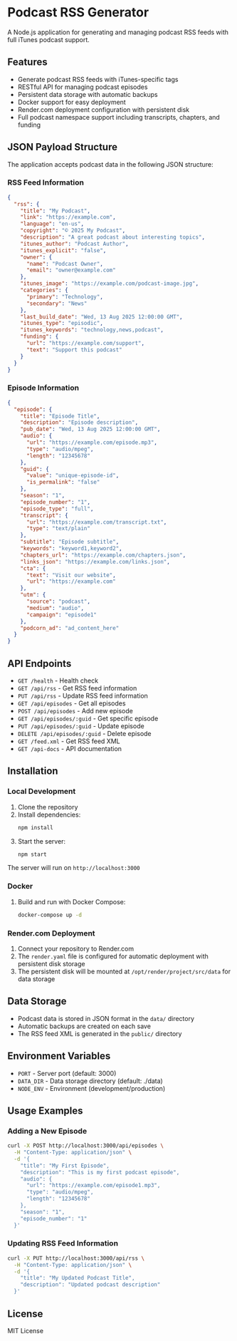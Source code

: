# Podcast RSS Generator

A Node.js application for generating and managing podcast RSS feeds with full iTunes podcast support.

## Features

- Generate podcast RSS feeds with iTunes-specific tags
- RESTful API for managing podcast episodes
- Persistent data storage with automatic backups
- Docker support for easy deployment
- Render.com deployment configuration with persistent disk
- Full podcast namespace support including transcripts, chapters, and funding

## JSON Payload Structure

The application accepts podcast data in the following JSON structure:

### RSS Feed Information
```json
{
  "rss": {
    "title": "My Podcast",
    "link": "https://example.com",
    "language": "en-us",
    "copyright": "© 2025 My Podcast",
    "description": "A great podcast about interesting topics",
    "itunes_author": "Podcast Author",
    "itunes_explicit": "false",
    "owner": {
      "name": "Podcast Owner",
      "email": "owner@example.com"
    },
    "itunes_image": "https://example.com/podcast-image.jpg",
    "categories": {
      "primary": "Technology",
      "secondary": "News"
    },
    "last_build_date": "Wed, 13 Aug 2025 12:00:00 GMT",
    "itunes_type": "episodic",
    "itunes_keywords": "technology,news,podcast",
    "funding": {
      "url": "https://example.com/support",
      "text": "Support this podcast"
    }
  }
}
```

### Episode Information
```json
{
  "episode": {
    "title": "Episode Title",
    "description": "Episode description",
    "pub_date": "Wed, 13 Aug 2025 12:00:00 GMT",
    "audio": {
      "url": "https://example.com/episode.mp3",
      "type": "audio/mpeg",
      "length": "12345678"
    },
    "guid": {
      "value": "unique-episode-id",
      "is_permalink": "false"
    },
    "season": "1",
    "episode_number": "1",
    "episode_type": "full",
    "transcript": {
      "url": "https://example.com/transcript.txt",
      "type": "text/plain"
    },
    "subtitle": "Episode subtitle",
    "keywords": "keyword1,keyword2",
    "chapters_url": "https://example.com/chapters.json",
    "links_json": "https://example.com/links.json",
    "cta": {
      "text": "Visit our website",
      "url": "https://example.com"
    },
    "utm": {
      "source": "podcast",
      "medium": "audio",
      "campaign": "episode1"
    },
    "podcorn_ad": "ad_content_here"
  }
}
```

## API Endpoints

- `GET /health` - Health check
- `GET /api/rss` - Get RSS feed information
- `PUT /api/rss` - Update RSS feed information
- `GET /api/episodes` - Get all episodes
- `POST /api/episodes` - Add new episode
- `GET /api/episodes/:guid` - Get specific episode
- `PUT /api/episodes/:guid` - Update episode
- `DELETE /api/episodes/:guid` - Delete episode
- `GET /feed.xml` - Get RSS feed XML
- `GET /api-docs` - API documentation

## Installation

### Local Development

1. Clone the repository
2. Install dependencies:
   ```bash
   npm install
   ```
3. Start the server:
   ```bash
   npm start
   ```

The server will run on `http://localhost:3000`

### Docker

1. Build and run with Docker Compose:
   ```bash
   docker-compose up -d
   ```

### Render.com Deployment

1. Connect your repository to Render.com
2. The `render.yaml` file is configured for automatic deployment with persistent disk storage
3. The persistent disk will be mounted at `/opt/render/project/src/data` for data storage

## Data Storage

- Podcast data is stored in JSON format in the `data/` directory
- Automatic backups are created on each save
- The RSS feed XML is generated in the `public/` directory

## Environment Variables

- `PORT` - Server port (default: 3000)
- `DATA_DIR` - Data storage directory (default: ./data)
- `NODE_ENV` - Environment (development/production)

## Usage Examples

### Adding a New Episode

```bash
curl -X POST http://localhost:3000/api/episodes \
  -H "Content-Type: application/json" \
  -d '{
    "title": "My First Episode",
    "description": "This is my first podcast episode",
    "audio": {
      "url": "https://example.com/episode1.mp3",
      "type": "audio/mpeg",
      "length": "12345678"
    },
    "season": "1",
    "episode_number": "1"
  }'
```

### Updating RSS Feed Information

```bash
curl -X PUT http://localhost:3000/api/rss \
  -H "Content-Type: application/json" \
  -d '{
    "title": "My Updated Podcast Title",
    "description": "Updated podcast description"
  }'
```

## License

MIT License


